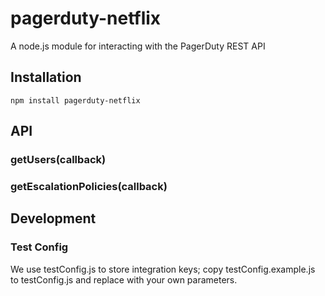 # pagerduty-netflix

A node.js module for interacting with the PagerDuty REST API

## Installation
```
npm install pagerduty-netflix
```

## API
### getUsers(callback)

### getEscalationPolicies(callback)

## Development

### Test Config
We use testConfig.js to store integration keys; copy testConfig.example.js to testConfig.js and replace with your own parameters.
